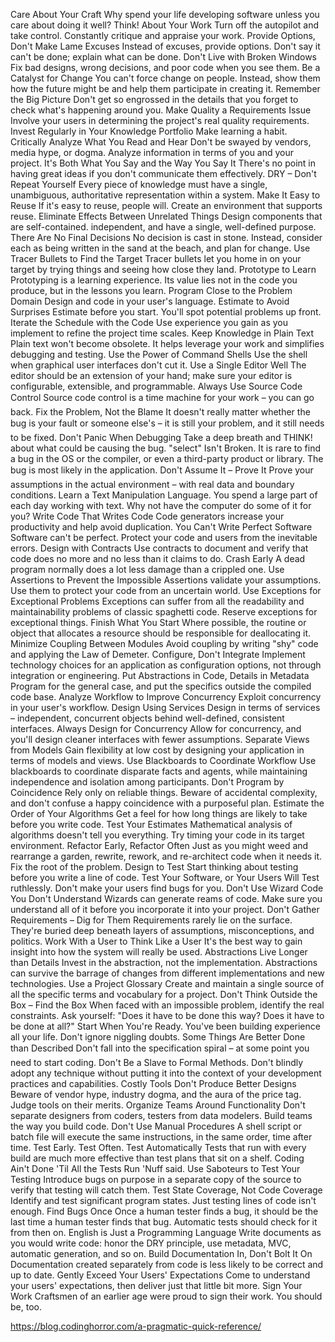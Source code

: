 Care About Your Craft
Why spend your life developing software unless you care about doing it well?
Think! About Your Work
Turn off the autopilot and take control. Constantly critique and appraise your work.
Provide Options, Don't Make Lame Excuses
Instead of excuses, provide options. Don't say it can't be done; explain what can be done.
Don't Live with Broken Windows
Fix bad designs, wrong decisions, and poor code when you see them.
Be a Catalyst for Change
You can't force change on people. Instead, show them how the future might be and help them participate in creating it.
Remember the Big Picture
Don't get so engrossed in the details that you forget to check what's happening around you.
Make Quality a Requirements Issue
Involve your users in determining the project's real quality requirements.
Invest Regularly in Your Knowledge Portfolio
Make learning a habit.
Critically Analyze What You Read and Hear
Don't be swayed by vendors, media hype, or dogma. Analyze information in terms of you and your project.
It's Both What You Say and the Way You Say It
There's no point in having great ideas if you don't communicate them effectively.
DRY – Don't Repeat Yourself
Every piece of knowledge must have a single, unambiguous, authoritative representation within a system.
Make It Easy to Reuse
If it's easy to reuse, people will. Create an environment that supports reuse.
Eliminate Effects Between Unrelated Things
Design components that are self-contained. independent, and have a single, well-defined purpose.
There Are No Final Decisions
No decision is cast in stone. Instead, consider each as being written in the sand at the beach, and plan for change.
Use Tracer Bullets to Find the Target
Tracer bullets let you home in on your target by trying things and seeing how close they land.
Prototype to Learn
Prototyping is a learning experience. Its value lies not in the code you produce, but in the lessons you learn.
Program Close to the Problem Domain
Design and code in your user's language.
Estimate to Avoid Surprises
Estimate before you start. You'll spot potential problems up front.
Iterate the Schedule with the Code
Use experience you gain as you implement to refine the project time scales.
Keep Knowledge in Plain Text
Plain text won't become obsolete. It helps leverage your work and simplifies debugging and testing.
Use the Power of Command Shells
Use the shell when graphical user interfaces don't cut it.
Use a Single Editor Well
The editor should be an extension of your hand; make sure your editor is configurable, extensible, and programmable.
Always Use Source Code Control
Source code control is a time machine for your work – you can go back.
Fix the Problem, Not the Blame
It doesn't really matter whether the bug is your fault or someone else's – it is still your problem, and it still needs to be fixed.
Don't Panic When Debugging
Take a deep breath and THINK! about what could be causing the bug.
"select" Isn't Broken.
It is rare to find a bug in the OS or the compiler, or even a third-party product or library. The bug is most likely in the application.
Don't Assume It – Prove It
Prove your assumptions in the actual environment – with real data and boundary conditions.
Learn a Text Manipulation Language.
You spend a large part of each day working with text. Why not have the computer do some of it for you?
Write Code That Writes Code
Code generators increase your productivity and help avoid duplication.
You Can't Write Perfect Software
Software can't be perfect. Protect your code and users from the inevitable errors.
Design with Contracts
Use contracts to document and verify that code does no more and no less than it claims to do.
Crash Early
A dead program normally does a lot less damage than a crippled one.
Use Assertions to Prevent the Impossible
Assertions validate your assumptions. Use them to protect your code from an uncertain world.
Use Exceptions for Exceptional Problems
Exceptions can suffer from all the readability and maintainability problems of classic spaghetti code. Reserve exceptions for exceptional things.
Finish What You Start
Where possible, the routine or object that allocates a resource should be responsible for deallocating it.
Minimize Coupling Between Modules
Avoid coupling by writing "shy" code and applying the Law of Demeter.
Configure, Don't Integrate
Implement technology choices for an application as configuration options, not through integration or engineering.
Put Abstractions in Code, Details in Metadata
Program for the general case, and put the specifics outside the compiled code base.
Analyze Workflow to Improve Concurrency
Exploit concurrency in your user's workflow.
Design Using Services
Design in terms of services – independent, concurrent objects behind well-defined, consistent interfaces.
Always Design for Concurrency
Allow for concurrency, and you'll design cleaner interfaces with fewer assumptions.
Separate Views from Models
Gain flexibility at low cost by designing your application in terms of models and views.
Use Blackboards to Coordinate Workflow
Use blackboards to coordinate disparate facts and agents, while maintaining independence and isolation among participants.
Don't Program by Coincidence
Rely only on reliable things. Beware of accidental complexity, and don't confuse a happy coincidence with a purposeful plan.
Estimate the Order of Your Algorithms
Get a feel for how long things are likely to take before you write code.
Test Your Estimates
Mathematical analysis of algorithms doesn't tell you everything. Try timing your code in its target environment.
Refactor Early, Refactor Often
Just as you might weed and rearrange a garden, rewrite, rework, and re-architect code when it needs it. Fix the root of the problem.
Design to Test
Start thinking about testing before you write a line of code.
Test Your Software, or Your Users Will
Test ruthlessly. Don't make your users find bugs for you.
Don't Use Wizard Code You Don't Understand
Wizards can generate reams of code. Make sure you understand all of it before you incorporate it into your project.
Don't Gather Requirements – Dig for Them
Requirements rarely lie on the surface. They're buried deep beneath layers of assumptions, misconceptions, and politics.
Work With a User to Think Like a User
It's the best way to gain insight into how the system will really be used.
Abstractions Live Longer than Details
Invest in the abstraction, not the implementation. Abstractions can survive the barrage of changes from different implementations and new technologies.
Use a Project Glossary
Create and maintain a single source of all the specific terms and vocabulary for a project.
Don't Think Outside the Box – Find the Box
When faced with an impossible problem, identify the real constraints. Ask yourself: "Does it have to be done this way? Does it have to be done at all?"
Start When You're Ready.
You've been building experience all your life. Don't ignore niggling doubts.
Some Things Are Better Done than Described
Don't fall into the specification spiral – at some point you need to start coding.
Don't Be a Slave to Formal Methods.
Don't blindly adopt any technique without putting it into the context of your development practices and capabilities.
Costly Tools Don't Produce Better Designs
Beware of vendor hype, industry dogma, and the aura of the price tag. Judge tools on their merits.
Organize Teams Around Functionality
Don't separate designers from coders, testers from data modelers. Build teams the way you build code.
Don't Use Manual Procedures
A shell script or batch file will execute the same instructions, in the same order, time after time.
Test Early. Test Often. Test Automatically
Tests that run with every build are much more effective than test plans that sit on a shelf.
Coding Ain't Done 'Til All the Tests Run
'Nuff said.
Use Saboteurs to Test Your Testing
Introduce bugs on purpose in a separate copy of the source to verify that testing will catch them.
Test State Coverage, Not Code Coverage
Identify and test significant program states. Just testing lines of code isn't enough.
Find Bugs Once
Once a human tester finds a bug, it should be the last time a human tester finds that bug. Automatic tests should check for it from then on.
English is Just a Programming Language
Write documents as you would write code: honor the DRY principle, use metadata, MVC, automatic generation, and so on.
Build Documentation In, Don't Bolt It On
Documentation created separately from code is less likely to be correct and up to date.
Gently Exceed Your Users' Expectations
Come to understand your users' expectations, then deliver just that little bit more.
Sign Your Work
Craftsmen of an earlier age were proud to sign their work. You should be, too.

https://blog.codinghorror.com/a-pragmatic-quick-reference/